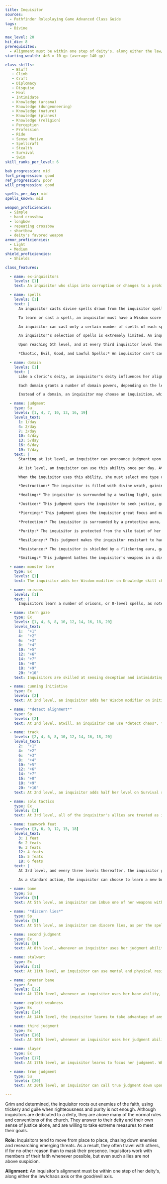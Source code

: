 ```yaml
---
title: Inquisitor
sources:
  - Pathfinder Roleplaying Game Advanced Class Guide
tags:
  - Divine

max_level: 20
hit_die: 8
prerequisites:
  - Alignment must be within one step of deity's, along either the law/chaos axis or the good/evil axis.
starting_wealth: 4d6 × 10 gp (average 140 gp)

class_skills:
   - Bluff
   - Climb
   - Craft
   - Diplomacy
   - Disguise
   - Heal
   - Intimidate
   - Knowledge (arcana)
   - Knowledge (dungeoneering)
   - Knowledge (nature)
   - Knowledge (planes)
   - Knowledge (religion)
   - Perception
   - Profession
   - Ride
   - Sense Motive
   - Spellcraft
   - Stealth
   - Survival
   - Swim
skill_ranks_per_level: 6

bab_progression: mid
fort_progression: good
ref_progression: poor
will_progression: good

spells_per_day: mid
spells_known: mid

weapon_proficiencies:
  - Simple
  - hand crossbow
  - longbow
  - repeating crossbow
  - shortbow
  - deity's favored weapon
armor_proficiencies:
  - Light
  - Medium
shield_proficiencies:
  - Shields

class_features:

  - name: ex-inquisitors
    levels: [1]
    text: An inquisitor who slips into corruption or changes to a prohibited alignment loses all spells and the judgment ability. She cannot thereafter gain levels as an inquisitor until she atones (see the *atonement* spell description). An inquisitor who becomes an ex-inquisitor can, with the GM's permission, take the heretic archetype, replacing her class abilities with the appropriate archetype abilities. If the character atones or joins a different faith, she loses her heretic abilities and regains her previous inquisitor class abilities.

  - name: spells
    levels: [1]
    text: |
      An inquisitor casts divine spells drawn from the inquisitor spell list. She can cast any spell she knows at any time without preparing it ahead of time, assuming she has not yet used up her allotment of spells per day for the spell's level.

      To learn or cast a spell, an inquisitor must have a Wisdom score equal to at least 10 + the spell level. The Difficulty Class for a saving throw against an inquisitor's spell is 10 + the spell level + the inquisitor's Wisdom modifier.

      An inquisitor can cast only a certain number of spells of each spell level each day. Her base daily spell allotment is given on Table: Inquisitor. In addition, she receives bonus spells per day if she has a high Wisdom score (see Table: Ability Modifiers and Bonus Spells).

      An inquisitor's selection of spells is extremely limited. An inquisitor begins play knowing four 0-level spells and two 1st-level spells of the inquisitor's choice. At each new inquisitor level, she gains one or more new spells as indicated on Table: Inquisitor Spells Known. (Unlike spells per day, the number of spells an inquisitor knows is not affected by her Wisdom score. The numbers on Table: Inquisitor Spells Known are fixed.)

      Upon reaching 5th level, and at every third inquisitor level thereafter (8th, 11th, and so on), an inquisitor can choose to learn a new spell in place of one she already knows. In effect, the inquisitor “loses” the old spell in exchange for the new one. The new spell's level must be the same as that of the spell being exchanged, and it must be at least one level lower than the highest-level inquisitor spell she can cast. The inquisitor may swap out only a single spell at any given level and must choose whether or not to swap the spell at the same time that she gains new spells known for the level.

      *Chaotic, Evil, Good, and Lawful Spells:* An inquisitor can't cast spells of an alignment opposed to her own or her deity's (if she has one). Spells associated with particular alignments are indicated by the chaotic, evil, good and lawful descriptors in their spell descriptions.

  - name: domain
    levels: [1]
    text: |
      Like a cleric's deity, an inquisitor's deity influences her alignment, what magic she can perform, and her values. Although not as tied to the tenets of the deity as a cleric, an inquisitor must still hold such guidelines in high regard, despite that fact she can go against them if it serves the greater good of the faith. An inquisitor can select one domain from among those belonging to her deity. She can select an alignment domain only if her alignment matches that domain. With the GM's approval, an inquisitor can be devoted to an ideal instead of a deity, selecting one domain to represent her personal inclination and abilities. The restriction on alignment domains still applies.

      Each domain grants a number of domain powers, depending on the level of the inquisitor. An inquisitor does not gain the bonus spells listed for each domain, nor does she gain bonus spell slots. The inquisitor uses her level as her effective cleric level when determining the power and effect of her domain powers. If the inquisitor has cleric levels, one of her two domain selections must be the same domain selected as an inquisitor. Levels of cleric and inquisitor stack for the purpose of determining domain powers and abilities, but not for bonus spells.

      Instead of a domain, an inquisitor may choose an inquisition, which are similar to domains but do not include domain spells.

  - name: judgment
    type: Su
    levels: [1, 4, 7, 10, 13, 16, 19]
    levels_text:
      1: 1/day
      4: 2/day
      7: 3/day
      10: 4/day
      13: 5/day
      16: 6/day
      19: 7/day
    text: |
      Starting at 1st level, an inquisitor can pronounce judgment upon her foes as a swift action. Starting when the judgment is made, the inquisitor receives a bonus or special ability based on the type of judgment made.

      At 1st level, an inquisitor can use this ability once per day. At 4th level and every three levels thereafter, the inquisitor can use this ability one additional time per day. Once activated, this ability lasts until the combat ends, at which point all of the bonuses immediately end. The inquisitor must participate in the combat to gain these bonuses. If she is frightened, panicked, paralyzed, stunned, unconscious, or otherwise prevented from participating in the combat, the ability does not end, but the bonuses do not resume until she can participate in the combat again.

      When the inquisitor uses this ability, she must select one type of judgment to make. As a swift action, she can change this judgment to another type. If the inquisitor is evil, she receives profane bonuses instead of sacred, as appropriate. Neutral inquisitors must select profane or sacred bonuses. Once made, this choice cannot be changed.

      *Destruction:* The inquisitor is filled with divine wrath, gaining a +1 sacred bonus on all weapon damage rolls. This bonus increases by +1 for every three inquisitor levels she possesses.

      *Healing:* The inquisitor is surrounded by a healing light, gaining fast healing 1. This causes the inquisitor to heal 1 point of damage each round as long as the inquisitor is alive and the judgment lasts. The amount of healing increases by 1 point for every three inquisitor levels she possesses.

      *Justice:* This judgment spurs the inquisitor to seek justice, granting a +1 sacred bonus on all attack rolls. This bonus increases by +1 for every five inquisitor levels she possesses. At 10th level, this bonus is doubled on all attack rolls made to confirm critical hits.

      *Piercing:* This judgment gives the inquisitor great focus and makes her spells more potent. This benefit grants a +1 sacred bonus on concentration checks and caster level checks made to overcome a target's spell resistance. This bonus increases by +1 for every three inquisitor levels she possesses.

      *Protection:* The inquisitor is surrounded by a protective aura, granting a +1 sacred bonus to Armor Class. This bonus increases by +1 for every five inquisitor levels she possesses. At 10th level, this bonus is doubled against attack rolls made to confirm critical hits against the inquisitor.

      *Purity:* The inquisitor is protected from the vile taint of her foes, gaining a +1 sacred bonus on all saving throws. This bonus increases by +1 for every five inquisitor levels she possesses. At 10th level, the bonus is doubled against curses, diseases, and poisons.

      *Resiliency:* This judgment makes the inquisitor resistant to harm, granting DR 1/magic. This DR increases by 1 for every five levels she possesses. At 10th level, this DR changes from magic to an alignment (chaotic, evil, good, or lawful) that is opposite the inquisitor's. If she is neutral, the inquisitor does not receive this increase.

      *Resistance:* The inquisitor is shielded by a flickering aura, gaining 2 points of energy resistance against one energy type (acid, cold, electricity, fire, or sonic) chosen when the judgment is declared. The protection increases by 2 for every three inquisitor levels she possesses.

      *Smiting:* This judgment bathes the inquisitor's weapons in a divine light. The inquisitor's weapons count as magic for the purposes of bypassing damage reduction. At 6th level, the inquisitor's weapons also count as one alignment type (chaotic, evil, good, or lawful) for the purpose of bypassing damage reduction. The type selected must match one of the inquisitor's alignments. If the inquisitor is neutral, she does not receive this bonus. At 10th level, the inquisitor's weapons also count as adamantine for the purpose of overcoming damage reduction (but not for reducing hardness).

  - name: monster lore
    type: Ex
    levels: [1]
    text: The inquisitor adds her Wisdom modifier on Knowledge skill checks in addition to her Intelligence modifier, when making skill checks to identify the abilities and weaknesses of creatures.

  - name: orisons
    levels: [1]
    text: |
      Inquisitors learn a number of orisons, or 0-level spells, as noted on Table: Inquisitor Spells Known. These spells are cast like any other spell, but they are not expended when cast and may be used again. Orisons prepared using other spell slots, such as those due to metamagic feats, are expended normally.

  - name: stern gaze
    type: Ex
    levels: [1, 4, 6, 8, 10, 12, 14, 16, 18, 20]
    levels_text:
      1:  "+1"
      4:  "+2"
      6:  "+3"
      8:  "+4"
      10: "+5"
      12: "+6"
      14: "+7"
      16: "+8"
      18: "+9"
      20: "+10"
    text: Inquisitors are skilled at sensing deception and intimidating their foes. An inquisitor receives a morale bonus on all Intimidate and Sense Motive checks equal to 1/2 her inquisitor level (minimum +1).

  - name: cunning initiative
    type: Ex
    levels: [2]
    text: At 2nd level, an inquisitor adds her Wisdom modifier on initiative checks, in addition to her Dexterity modifier.

  - name: "*detect alignment*"
    type: Sp
    levels: [2]
    text: At 2nd level, atwill, an inquisitor can use *detect chaos*, *detect evil*, *detect good*, or *detect law*. She can only use one of these at any given time.

  - name: track
    levels: [2, 4, 6, 8, 10, 12, 14, 16, 18, 20]
    levels_text:
      2:  "+1"
      4:  "+2"
      6:  "+3"
      8:  "+4"
      10: "+5"
      12: "+6"
      14: "+7"
      16: "+8"
      18: "+9"
      20: "+10"
    text: At 2nd level, an inquisitor adds half her level on Survival skill checks made to follow or identify tracks.

  - name: solo tactics
    type: Ex
    levels: [3]
    text: At 3rd level, all of the inquisitor's allies are treated as if they possessed the same teamwork feats as the inquisitor for the purpose of determining whether the inquisitor receives a bonus from her teamwork feats. Her allies do not receive any bonuses from these feats unless they actually possess the feats themselves. The allies' positioning and actions must still meet the prerequisites listed in the teamwork feat for the inquisitor to receive the listed bonus.

  - name: teamwork feat
    levels: [3, 6, 9, 12, 15, 18]
    levels_text:
      3: 1 feat
      6: 2 feats
      9: 3 feats
      12: 4 feats
      15: 5 feats
      18: 6 feats
    text: |
      At 3rd level, and every three levels thereafter, the inquisitor gains a bonus feat in addition to those gained from normal advancement. These bonus feats must be selected from those listed as teamwork feats. The inquisitor must meet the prerequisites of the selected bonus feat.

      As a standard action, the inquisitor can choose to learn a new bonus teamwork feat in place of the most recent bonus teamwork feat she has already learned. In effect, the inquisitor loses the bonus feat in exchange for the new one. She can only change the most recent teamwork feat gained. Whenever she gains a new teamwork feat, the previous teamwork feat becomes set and cannot be changed again. An inquisitor can change her most recent teamwork feat a number of times per day equal to her Wisdom modifier.

  - name: bane
    type: Su
    levels: [5]
    text: At 5th level, an inquisitor can imbue one of her weapons with the bane weapon special ability as a swift action. She must select one creature type when she uses this ability (and a subtype if the creature type selected is humanoid or outsider). Once selected, the type can be changed as a swift action. This ability only functions while the inquisitor wields the weapon. If dropped or taken, the weapon resumes granting this ability if it is returned to the inquisitor before the duration expires. This ability lasts for a number of rounds per day equal to the inquisitor's level. These rounds do not need to be consecutive.

  - name: "*discern lies*"
    type: Sp
    levels: [5]
    text: At 5th level, an inquisitor can discern lies, as per the spell, for a number of rounds per day equal to her inquisitor level. These rounds do not need to be consecutive. Activating this ability is an immediate action.

  - name: second judgment
    type: Ex
    levels: [8]
    text: At 8th level, whenever an inquisitor uses her judgment ability, she selects two different judgments, instead of one. This only consumes one use of her judgment ability. As a swift action, she can change one of these judgments to another type.

  - name: stalwart
    type: Ex
    levels: [11]
    text: At 11th level, an inquisitor can use mental and physical resiliency to avoid certain attacks. If she makes a Fortitude or Will saving throw against an attack that has a reduced effect on a successful save, she instead avoids the effect entirely. This ability can only be used if the inquisitor is wearing light armor, medium armor, or no armor. A helpless inquisitor does not gain the benefit of the stalwart ability.

  - name: greater bane
    type: Su
    levels: [12]
    text: At 12th level, whenever an inquisitor uses her bane ability, the amount of bonus damage dealt by the weapon against creatures of the selected type increases to 4d6.

  - name: exploit weakness
    type: Ex
    levels: [14]
    text: At 14th level, the inquisitor learns to take advantage of any opportunity that presents itself. Whenever the inquisitor scores a critical hit, she ignores any damage reduction the target might have. In addition, if the target has regeneration, the creature loses regeneration on the round following the critical hit and can die normally during that round. Creatures whose regeneration always functions are immune to this ability. Finally, if the inquisitor deals energy damage to a creature with vulnerability to that energy type, she deals +1 point of damage per die rolled.

  - name: third judgment
    type: Ex
    levels: [16]
    text: At 16th level, whenever an inquisitor uses her judgment ability, she selects three different judgments, instead of just two. This only consumes one use of her judgment ability. As a swift action, the inquisitor can change one of these judgments to another type.

  - name: slayer
    type: Ex
    levels: [17]
    text: At 17th level, an inquisitor learns to focus her judgment. Whenever an inquisitor uses her judgment ability, she must select one type of judgment. She is treated as if she were 5 levels higher for the purposes of determining the bonus granted by this judgment. Unlike other types of judgment, the one enhanced by this ability cannot be changed for the remainder of the judgment.

  - name: true judgment
    type: Su
    levels: [20]
    text: At 20th level, an inquisitor can call true judgment down upon a foe during combat. Whenever an inquisitor uses her judgment ability, the inquisitor can invoke true judgment on a foe as a swift action. Once declared, the inquisitor can make a single melee (or ranged attack, if the foe is within 30 feet) against the target. If the attack hits, it deals damage normally and the target must make a Fortitude save or die. The DC of this save is equal to 10 + 1/2 the inquisitor's level + the inquisitor's Wisdom modifier. Regardless of whether or not the save is made, the target creature is immune to the inquisitor's true judgment ability for 24 hours. Once this ability has been used, it cannot be used again for 1d4 rounds.

---
```


Grim and determined, the inquisitor roots out enemies of the faith, using trickery and guile when righteousness and purity is not enough. Although inquisitors are dedicated to a deity, they are above many of the normal rules and conventions of the church. They answer to their deity and their own sense of justice alone, and are willing to take extreme measures to meet their goals.

**Role:** Inquisitors tend to move from place to place, chasing down enemies and researching emerging threats. As a result, they often travel with others, if for no other reason than to mask their presence. Inquisitors work with members of their faith whenever possible, but even such allies are not above suspicion.

**Alignment:** An inquisitor's alignment must be within one step of her deity's, along either the law/chaos axis or the good/evil axis.
